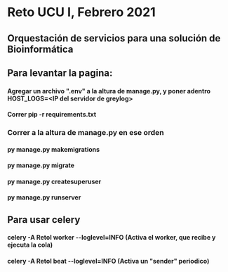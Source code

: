 # Reto UCU I, Febrero 2021

## Orquestación de servicios para una solución de Bioinformática



## Para levantar la pagina:

#### Agregar un archivo ".env" a la altura de manage.py, y poner adentro HOST_LOGS=<IP del servidor de greylog\>
  
#### Correr pip -r requirements.txt

### Correr a la altura de manage.py en ese orden
####  py manage.py makemigrations
####  py manage.py migrate
####  py manage.py createsuperuser
####  py manage.py runserver


## Para usar celery
#### celery -A RetoI worker --loglevel=INFO (Activa el worker, que recibe y ejecuta la cola)
#### celery -A RetoI beat --loglevel=INFO (Activa un "sender" periodico)

